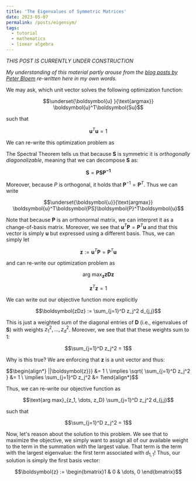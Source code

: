 ```yaml
---
title: 'The Eigenvalues of Symmetric Matrices'
date: 2023-05-07
permalink: /posts/eigensym/
tags:
  - tutorial
  - mathematics
  - linear algebra
---
```


_THIS POST IS CURRENTLY UNDER CONSTRUCTION_

_My understanding of this material partly arouse from the [blog posts by Peter Bloem](https://peterbloem.nl/blog/pca-2) re-written here in my own words._

We may ask, which unit vector solves the following optimization function:

$$\underset{\boldsymbol{u} }{\text{argmax}} \boldsymbol{u}^T\boldsymbol{Su}$$

such that 

$$\boldsymbol{u}^T\boldsymbol{u} = 1$$

We can re-write this optimization problem as 

The Spectral Theorem tells us that because $\boldsymbol{S}$ is symmetric it is _orthogonally diagonalizable_, meaning that we can decompose $\boldsymbol{S}$ as:

$$\boldsymbol{S} = \boldsymbol{PSP^{-1}}$$

Moreover, because $P$ is orthogonal, it holds that $\boldsymbol{P}^{-1} = \boldsymbol{P}^T$. Thus we can write 

$$\underset{\boldsymbol{u}}{\text{argmax}} \boldsymbol{u}^T\boldsymbol{PS}\boldsymbol{P}^T\boldsymbol{u}$$



Note that because $\boldsymbol{P}$ is an orthonormal matrix, we can interpret it as a change-of-basis matrix. Moreover, we see that $\boldsymbol{u}^T\boldsymbol{P} = \boldsymbol{P}^T\boldsymbol{u}$ and that this vector is simply $\boldsymbol{u}$ but expressed using a different basis. Thus, we can simply let 

$$\boldsymbol{z} := \boldsymbol{u}^T\boldsymbol{P} = \boldsymbol{P}^T\boldsymbol{u}$$

and can re-write our optimization problem as 

$$\text{arg max}_\boldsymbol{z}\boldsymbol{zDz}$$

$$\boldsymbol{z}^T\boldsymbol{z} = 1$$

We can write out our objective function more explicitly

$$\boldsymbol{zDz} := \sum_{j=1}^D z_j^2 d_{j,j}$$

This is just a weighted sum of the diagonal entries of $\boldsymbol{D}$ (i.e., eigenvalues of $\boldsymbol{S}$) with weights $z_1^2, \dots, z_d^2$. Moreover, we see that that these weights sum to 1:

$$\sum_{j=1}^D z_j^2 = 1$$

Why is this true? We are enforcing that $\boldsymbol{z}$ is a unit vector and thus:

$$\begin{align*} ||\boldsymbol{z}}} &= 1 \\ \implies \sqrt{ \sum_{j=1}^D z_j^2 }  &= 1 \\ \implies \sum_{j=1}^D z_j^2 &= 1\end{align*}$$ 

Thus, we can re-write our objective function as 

$$\text{arg max}_{z_1, \dots, z_D} \sum_{j=1}^D z_j^2 d_{j,j}$$

such that

$$\sum_{j=1}^D z_j^2 = 1$$

Now, let's reason about the solution to this problem. We see that to maximize the objective, we simply want to assign all of our available weight to the term in the summation with the largest value. That term is the term with the largest eigenvalue: the first term associated with $d_{1,1}$! Thus, our solution is simply the first basis vector:

$$\boldsymbol{z} := \begin{bmatrix}1 & 0 & \dots, 0 \end{bmatrix}$$


